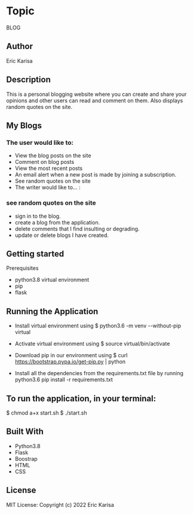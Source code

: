 # Topic
BLOG
## Author
Eric Karisa

## Description
This is a personal blogging website where you can create and share your opinions and other users can read and comment on them. Also displays random quotes on the site.

## My Blogs
### The user would like to:
+ View the blog posts on the site
+ Comment on blog posts
+ View the most recent posts
+ An email alert when a new post is made by joining a subscription.
+ See random quotes on the site
+ The writer would like to... :

### see random quotes on the site
- sign in to the blog.
- create a blog from the application.
- delete comments that I find insulting or degrading.
- update or delete blogs I have created.

## Getting started
Prerequisites
- python3.8
 virtual environment
- pip
- flask

## Running the Application
+ Install virtual environment using $ python3.6 -m venv --without-pip virtual

+ Activate virtual environment using $ source virtual/bin/activate

+ Download pip in our environment using $ curl https://bootstrap.pypa.io/get-pip.py | python

+ Install all the dependencies from the requirements.txt file by running python3.6 pip install -r requirements.txt


## To run the application, in your terminal:

  $ chmod a+x start.sh
  $ ./start.sh

## Built With
- Python3.8
- Flask
- Boostrap
- HTML
- CSS

## License
MIT License:
Copyright (c) 2022 Eric Karisa